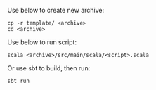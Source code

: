 Use below to create new archive:

```shell
cp -r template/ <archive>
cd <archive>
```

Use below to run script: 
```shell
scala <archive>/src/main/scala/<script>.scala
```

Or use sbt to build, then run:
```shell
sbt run
```